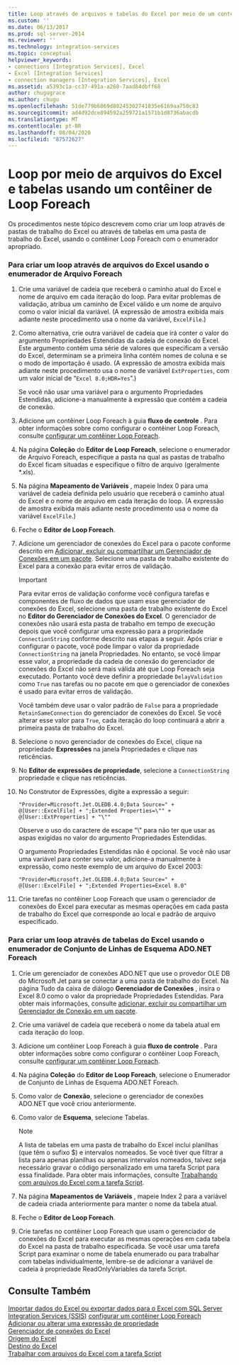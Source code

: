 ```yaml
---
title: Loop através de arquivos e tabelas do Excel por meio de um contêiner do Loop Foreach | Microsoft Docs
ms.custom: ''
ms.date: 06/13/2017
ms.prod: sql-server-2014
ms.reviewer: ''
ms.technology: integration-services
ms.topic: conceptual
helpviewer_keywords:
- connections [Integration Services], Excel
- Excel [Integration Services]
- connection managers [Integration Services], Excel
ms.assetid: a5393c1a-cc37-491a-a260-7aad84dbff68
author: chugugrace
ms.author: chugu
ms.openlocfilehash: 51de779b6869d80245302741035e6169aa750c83
ms.sourcegitcommit: ad4d92dce894592a259721a1571b1d8736abacdb
ms.translationtype: MT
ms.contentlocale: pt-BR
ms.lasthandoff: 08/04/2020
ms.locfileid: "87572627"
---
```

# <a name="loop-through-excel-files-and-tables-by-using-a-foreach-loop-container"></a>Loop por meio de arquivos do Excel e tabelas usando um contêiner de Loop Foreach
  Os procedimentos neste tópico descrevem como criar um loop através de pastas de trabalho do Excel ou através de tabelas em uma pasta de trabalho do Excel, usando o contêiner Loop Foreach com o enumerador apropriado.  
  
### <a name="to-loop-through-excel-files-by-using-the-foreach-file-enumerator"></a>Para criar um loop através de arquivos do Excel usando o enumerador de Arquivo Foreach  
  
1.  Crie uma variável de cadeia que receberá o caminho atual do Excel e nome de arquivo em cada iteração do loop. Para evitar problemas de validação, atribua um caminho de Excel válido e um nome de arquivo como o valor inicial da variável. (A expressão de amostra exibida mais adiante neste procedimento usa o nome da variável, `ExcelFile`.)  
  
2.  Como alternativa, crie outra variável de cadeia que irá conter o valor do argumento Propriedades Estendidas da cadeia de conexão do Excel. Este argumento contém uma série de valores que especificam a versão do Excel, determinam se a primeira linha contém nomes de coluna e se o modo de importação é usado. (A expressão de amostra exibida mais adiante neste procedimento usa o nome de variável `ExtProperties`, com um valor inicial de “`Excel 8.0;HDR=Yes`”.)  
  
     Se você não usar uma variável para o argumento Propriedades Estendidas, adicione-a manualmente à expressão que contém a cadeia de conexão.  
  
3.  Adicione um contêiner Loop Foreach à guia **fluxo de controle** . Para obter informações sobre como configurar o contêiner Loop Foreach, consulte [configurar um contêiner Loop Foreach](foreach-loop-container.md).  
  
4.  Na página **Coleção** do **Editor de Loop Foreach**, selecione o enumerador de Arquivo Foreach, especifique a pasta na qual as pastas de trabalho do Excel ficam situadas e especifique o filtro de arquivo (geralmente *.xls).  
  
5.  Na página **Mapeamento de Variáveis** , mapeie Index 0 para uma variável de cadeia definida pelo usuário que receberá o caminho atual do Excel e o nome de arquivo em cada iteração do loop. (A expressão de amostra exibida mais adiante neste procedimento usa o nome da variável `ExcelFile`.)  
  
6.  Feche o **Editor de Loop Foreach**.  
  
7.  Adicione um gerenciador de conexões do Excel para o pacote conforme descrito em [Adicionar, excluir ou compartilhar um Gerenciador de Conexões em um pacote](../add-delete-or-share-a-connection-manager-in-a-package.md). Selecione uma pasta de trabalho existente do Excel para a conexão para evitar erros de validação.  
  
    > [!IMPORTANT]  
    >  Para evitar erros de validação conforme você configura tarefas e componentes de fluxo de dados que usam esse gerenciador de conexões do Excel, selecione uma pasta de trabalho existente do Excel no **Editor do Gerenciador de Conexões do Excel**. O gerenciador de conexões não usará esta pasta de trabalho em tempo de execução depois que você configurar uma expressão para a propriedade `ConnectionString` conforme descrito nas etapas a seguir. Após criar e configurar o pacote, você pode limpar o valor da propriedade `ConnectionString` na janela Propriedades. No entanto, se você limpar esse valor, a propriedade da cadeia de conexão do gerenciador de conexões do Excel não será mais válida até que Loop Foreach seja executado. Portanto você deve definir a propriedade `DelayValidation` como `True` nas tarefas ou no pacote em que o gerenciador de conexões é usado para evitar erros de validação.  
    >   
    >  Você também deve usar o valor padrão de `False` para a propriedade `RetainSameConnection` do gerenciador de conexões do Excel. Se você alterar esse valor para `True`, cada iteração do loop continuará a abrir a primeira pasta de trabalho do Excel.  
  
8.  Selecione o novo gerenciador de conexões do Excel, clique na propriedade **Expressões** na janela Propriedades e clique nas reticências.  
  
9. No **Editor de expressões de propriedade**, selecione a `ConnectionString` propriedade e clique nas reticências.  
  
10. No Construtor de Expressões, digite a expressão a seguir:  
  
    ```  
    "Provider=Microsoft.Jet.OLEDB.4.0;Data Source=" +  @[User::ExcelFile] + ";Extended Properties=\"" + @[User::ExtProperties] + "\""  
    ```  
  
     Observe o uso do caractere de escape "\\" para não ter que usar as aspas exigidas no valor do argumento Propriedades Estendidas.  
  
     O argumento Propriedades Estendidas não é opcional. Se você não usar uma variável para conter seu valor, adicione-a manualmente à expressão, como neste exemplo de um arquivo do Excel 2003:  
  
    ```  
    "Provider=Microsoft.Jet.OLEDB.4.0;Data Source=" +  @[User::ExcelFile] + ";Extended Properties=Excel 8.0"  
    ```  
  
11. Crie tarefas no contêiner Loop Foreach que usam o gerenciador de conexões do Excel para executar as mesmas operações em cada pasta de trabalho do Excel que corresponde ao local e padrão de arquivo especificado.  
  
### <a name="to-loop-through-excel-tables-by-using-the-foreach-adonet-schema-rowset-enumerator"></a>Para criar um loop através de tabelas do Excel usando o enumerador de Conjunto de Linhas de Esquema ADO.NET Foreach  
  
1.  Crie um gerenciador de conexões ADO.NET que use o provedor OLE DB do Microsoft Jet para se conectar a uma pasta de trabalho do Excel. Na página Tudo da caixa de diálogo **Gerenciador de Conexões** , insira o Excel 8.0 como o valor da propriedade Propriedades Estendidas. Para obter mais informações, consulte [adicionar, excluir ou compartilhar um Gerenciador de Conexão em um pacote](../add-delete-or-share-a-connection-manager-in-a-package.md).  
  
2.  Crie uma variável de cadeia que receberá o nome da tabela atual em cada iteração do loop.  
  
3.  Adicione um contêiner Loop Foreach à guia **fluxo de controle** . Para obter informações sobre como configurar o contêiner Loop Foreach, consulte [configurar um contêiner Loop Foreach](foreach-loop-container.md).  
  
4.  Na página **Coleção** do **Editor de Loop Foreach**, selecione o Enumerador de Conjunto de Linhas de Esquema ADO.NET Foreach.  
  
5.  Como valor de **Conexão**, selecione o gerenciador de conexões ADO.NET que você criou anteriormente.  
  
6.  Como valor de **Esquema**, selecione Tabelas.  
  
    > [!NOTE]  
    >  A lista de tabelas em uma pasta de trabalho do Excel inclui planilhas (que têm o sufixo $) e intervalos nomeados. Se você tiver que filtrar a lista para apenas planilhas ou apenas intervalos nomeados, talvez seja necessário gravar o código personalizado em uma tarefa Script para essa finalidade. Para obter mais informações, consulte [Trabalhando com arquivos do Excel com a tarefa Script](script-task.md).  
  
7.  Na página **Mapeamentos de Variáveis** , mapeie Index 2 para a variável de cadeia criada anteriormente para manter o nome da tabela atual.  
  
8.  Feche o **Editor de Loop Foreach**.  
  
9. Crie tarefas no contêiner Loop Foreach que usam o gerenciador de conexões do Excel para executar as mesmas operações em cada tabela do Excel na pasta de trabalho especificada. Se você usar uma tarefa Script para examinar o nome de tabela enumerado ou para trabalhar com tabelas individualmente, lembre-se de adicionar a variável de cadeia à propriedade ReadOnlyVariables da tarefa Script.  
  
## <a name="see-also"></a>Consulte Também  
 [Importar dados do Excel ou exportar dados para o Excel com SQL Server Integration Services (SSIS)](../load-data-to-from-excel-with-ssis.md) [configurar um contêiner Loop Foreach](foreach-loop-container.md)   
 [Adicionar ou alterar uma expressão de propriedade](../expressions/add-or-change-a-property-expression.md)   
 [Gerenciador de conexões do Excel](../connection-manager/excel-connection-manager.md)   
 [Origem do Excel](../data-flow/excel-source.md)   
 [Destino do Excel](../data-flow/excel-destination.md)   
 [Trabalhar com arquivos do Excel com a tarefa Script](script-task.md)  
  
  
